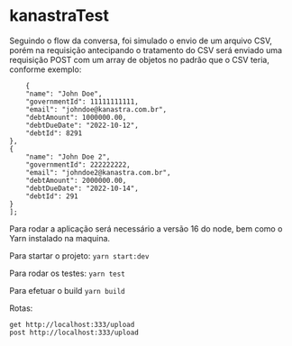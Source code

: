# kanastraTest
Seguindo o flow da conversa, foi simulado o envio de um arquivo CSV, porém na requisição antecipando o tratamento do CSV será enviado uma requisição POST com um array de objetos no padrão que o CSV teria, conforme exemplo:

```[
	{
	"name": "John Doe",
	"governmentId": 11111111111,
	"email": "johndoe@kanastra.com.br",
	"debtAmount": 1000000.00,
	"debtDueDate": "2022-10-12",
	"debtId": 8291
},
{
	"name": "John Doe 2",
	"governmentId": 222222222,
	"email": "johndoe2@kanastra.com.br",
	"debtAmount": 2000000.00,
	"debtDueDate": "2022-10-14",
	"debtId": 291
}
];
```

Para rodar a aplicação será necessário a versão 16 do node, bem como o Yarn instalado na maquina.

Para startar o projeto: 
```yarn start:dev```

Para rodar os testes:
```yarn test```

Para efetuar o build
```yarn build ```

Rotas:
```
get http://localhost:333/upload
post http://localhost:333/upload
```
